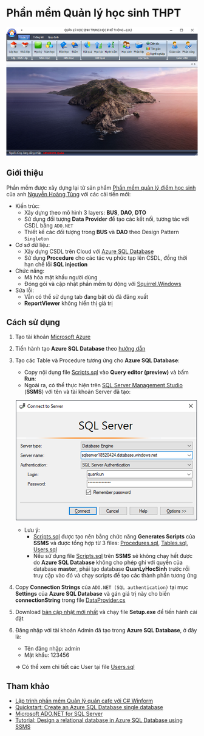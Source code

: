 # Phần mềm Quản lý học sinh THPT

<p align="center"><img src='https://github.com/18520339/quan-ly-hoc-sinh/blob/main/image/demo.png?raw=true' /></p>

## Giới thiệu

Phần mềm được xây dựng lại từ sản phẩm [Phần mềm quản lý điểm học sinh](https://github.com/18520339/quan-ly-hoc-sinh/tree/main/Original) của anh [Nguyễn Hoàng Tùng](mailto:hoangtung@inbox.com) với các cải tiến mới:

-   Kiến trúc:
    -   Xây dựng theo mô hình 3 layers: **BUS**, **DAO**, **DTO**
    -   Sử dụng đối tượng **Data Provider** để tạo các kết nối, tương tác với CSDL bằng `ADO.NET`
    -   Thiết kế các đối tượng trong **BUS** và **DAO** theo Design Pattern `Singleton`
-   Cơ sở dữ liệu:
    -   Xây dựng CSDL trên Cloud với [Azure SQL Database](https://docs.microsoft.com/vi-vn/azure/azure-sql/database/sql-database-paas-overview)
    -   Sử dụng **Procedure** cho các tác vụ phức tạp lên CSDL, đồng thời hạn chế lỗi **SQL injection**
-   Chức năng:
    -   Mã hóa mật khẩu người dùng
    -   Đóng gói và cập nhật phần mềm tự động với [Squirrel.Windows](https://github.com/Squirrel/Squirrel.Windows)
-   Sửa lỗi:
    -   Vẫn có thể sử dụng tab đang bật dù đã đăng xuất
    -   **ReportViewer** không hiển thị giá trị

## Cách sử dụng

1.  Tạo tài khoản [Microsoft Azure](https://azure.microsoft.com/en-us/)
2.  Tiến hành tạo **Azure SQL Database** theo [hướng dẫn](https://docs.microsoft.com/vi-vn/azure/azure-sql/database/single-database-create-quickstart)
3.  Tạo các Table và Procedure tương ứng cho **Azure SQL Database**:

    -   Copy nội dụng file [Scripts.sql](https://github.com/18520339/quan-ly-hoc-sinh/blob/main/DATABASE/Scripts.sql) vào **Query editor (preview)** và bấm **Run**:
    -   Ngoài ra, có thể thực hiện trên [SQL Server Management Studio](https://docs.microsoft.com/en-us/sql/ssms/download-sql-server-management-studio-ssms) (**SSMS**) với tên và tài khoản Server đã tạo:

    <p align="center"><img src='https://github.com/18520339/quan-ly-hoc-sinh/blob/main/image/ssms.png?raw=true' /></p>

    -   Lưu ý:
        -   [Scripts.sql](https://github.com/18520339/quan-ly-hoc-sinh/blob/main/DATABASE/Scripts.sql) được tạo nên bằng chức năng **Generates Scripts** của **SSMS** và được tổng hợp từ 3 files: [Procedures.sql](https://github.com/18520339/quan-ly-hoc-sinh/blob/main/DATABASE/Procedures.sql), [Tables.sql](https://github.com/18520339/quan-ly-hoc-sinh/blob/main/DATABASE/Tables.sql), [Users.sql](https://github.com/18520339/quan-ly-hoc-sinh/blob/main/DATABASE/Users.sql)
        -   Nếu sử dụng file [Scripts.sql](https://github.com/18520339/quan-ly-hoc-sinh/blob/main/DATABASE/Scripts.sql) trên **SSMS** sẽ không chạy hết được do **Azure SQL Database** không cho phép ghi với quyền của database **master**, phải tạo database **QuanLyHocSinh** trước rồi truy cập vào đó và chạy scripts để tạo các thành phần tương ứng

4.  Copy **Connection Strings** của `ADO.NET (SQL authentication)` tại mục **Settings** của **Azure SQL Database** và gán giá trị này cho biến **connectionString** trong file [DataProvider.cs](https://github.com/18520339/quan-ly-hoc-sinh/blob/main/DAO/DataProvider.cs)

5.  Download [bản cập nhật mới nhất](https://github.com/18520339/quan-ly-hoc-sinh/releases/latest) và chạy file **Setup.exe** để tiến hành cài đặt

6.  Đăng nhập với tài khoản Admin đã tạo trong **Azure SQL Database**, ở đây là:

    -   Tên đăng nhập: admin
    -   Mật khẩu: 123456

    => Có thể xem chi tiết các User tại file [Users.sql](https://github.com/18520339/quan-ly-hoc-sinh/blob/main/DATABASE/Users.sql)

## Tham khảo

-   [Lập trình phần mềm Quản lý quán cafe với C# Winform](https://www.howkteam.vn/course/lap-trinh-phan-mem-quan-ly-quan-cafe-voi-c-winform-24)
-   [Quickstart: Create an Azure SQL Database single database](https://docs.microsoft.com/en-us/azure/azure-sql/database/single-database-create-quickstart)
-   [Microsoft ADO.NET for SQL Server](https://docs.microsoft.com/en-us/sql/connect/ado-net/microsoft-ado-net-sql-server?view=sql-server-ver15)
-   [Tutorial: Design a relational database in Azure SQL Database using SSMS](https://docs.microsoft.com/en-us/azure/azure-sql/database/design-first-database-tutorial)
